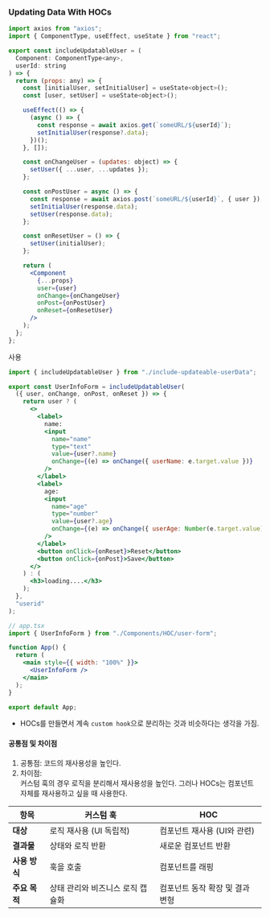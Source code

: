 ### Updating Data With HOCs

```jsx
import axios from "axios";
import { ComponentType, useEffect, useState } from "react";

export const includeUpdatableUser = (
  Component: ComponentType<any>,
  userId: string
) => {
  return (props: any) => {
    const [initialUser, setInitialUser] = useState<object>();
    const [user, setUser] = useState<object>();

    useEffect(() => {
      (async () => {
        const response = await axios.get(`someURL/${userId}`);
        setInitialUser(response?.data);
      })();
    }, []);

    const onChangeUser = (updates: object) => {
      setUser({ ...user, ...updates });
    };

    const onPostUser = async () => {
      const response = await axios.post(`someURL/${userId}`, { user });
      setInitialUser(response.data);
      setUser(response.data);
    };

    const onResetUser = () => {
      setUser(initialUser);
    };

    return (
      <Component
        {...props}
        user={user}
        onChange={onChangeUser}
        onPost={onPostUser}
        onReset={onResetUser}
      />
    );
  };
};
```

사용

```jsx
import { includeUpdatableUser } from "./include-updateable-userData";

export const UserInfoForm = includeUpdatableUser(
  ({ user, onChange, onPost, onReset }) => {
    return user ? (
      <>
        <label>
          name:
          <input
            name="name"
            type="text"
            value={user?.name}
            onChange={(e) => onChange({ userName: e.target.value })}
          />
        </label>
        <label>
          age:
          <input
            name="age"
            type="number"
            value={user?.age}
            onChange={(e) => onChange({ userAge: Number(e.target.value) })}
          />
        </label>
        <button onClick={onReset}>Reset</button>
        <button onClick={onPost}>Save</button>
      </>
    ) : (
      <h3>loading....</h3>
    );
  },
  "userid"
);

// app.tsx
import { UserInfoForm } from "./Components/HOC/user-form";

function App() {
  return (
    <main style={{ width: "100%" }}>
      <UserInfoForm />
    </main>
  );
}

export default App;
```

- HOCs를 만들면서 계속 `custom hook`으로 분리하는 것과 비슷하다는 생각을 가짐.

#### 공통점 및 차이점

1. 공통점: 코드의 재사용성을 높인다.
2. 차이점:<br />
   커스텀 훅의 경우 로직을 분리해서 재사용성을 높인다. 그러나 HOCs는 컴포넌트 자체를 재사용하고 싶을 때 사용한다.

| **항목**      | **커스텀 훅**                    | **HOC**                         |
| ------------- | -------------------------------- | ------------------------------- |
| **대상**      | 로직 재사용 (UI 독립적)          | 컴포넌트 재사용 (UI와 관련)     |
| **결과물**    | 상태와 로직 반환                 | 새로운 컴포넌트 반환            |
| **사용 방식** | 훅을 호출                        | 컴포넌트를 래핑                 |
| **주요 목적** | 상태 관리와 비즈니스 로직 캡슐화 | 컴포넌트 동작 확장 및 결과 변형 |
